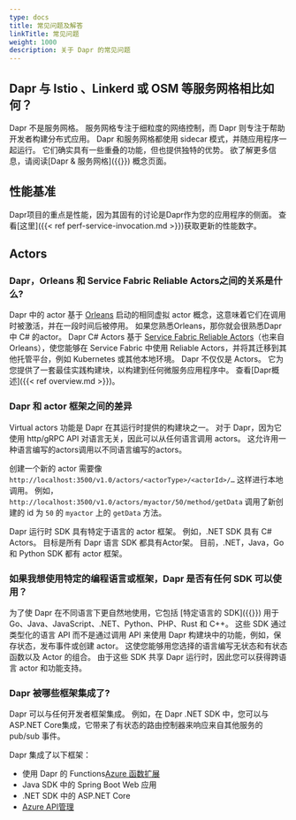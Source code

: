 ```yaml
---
type: docs
title: 常见问题及解答
linkTitle: 常见问题
weight: 1000
description: 关于 Dapr 的常见问题
---
```


## Dapr 与 Istio 、Linkerd 或 OSM 等服务网格相比如何？

Dapr 不是服务网格。 服务网格专注于细粒度的网络控制，而 Dapr 则专注于帮助开发者构建分布式应用。 Dapr 和服务网格都使用 sidecar 模式，并随应用程序一起运行。 它们确实具有一些重叠的功能，但也提供独特的优势。 欲了解更多信息，请阅读[Dapr & 服务网格]({{<ref service-mesh>}}) 概念页面。

## 性能基准

Dapr项目的重点是性能，因为其固有的讨论是Dapr作为您的应用程序的侧面。 查看[这里]({{< ref perf-service-invocation.md >}})获取更新的性能数字。

## Actors

### Dapr，Orleans 和 Service Fabric Reliable Actors之间的关系是什么?

Dapr 中的 actor 基于 [Orleans](https://www.microsoft.com/research/project/orleans-virtual-actors/) 启动的相同虚拟 actor 概念，这意味着它们在调用时被激活，并在一段时间后被停用。 如果您熟悉Orleans，那你就会很熟悉Dapr中 C# 的actor。 Dapr C# Actors 基于 [Service Fabric Reliable Actors](https://docs.microsoft.com/azure/service-fabric/service-fabric-reliable-actors-introduction)（也来自 Orleans），使您能够在 Service Fabric 中使用 Reliable Actors，并将其迁移到其他托管平台，例如 Kubernetes 或其他本地环境。
Dapr 不仅仅是 Actors。 它为您提供了一套最佳实践构建块，以构建到任何微服务应用程序中。 查看[Dapr概述]({{< ref overview\.md >}})。

### Dapr 和 actor 框架之间的差异

Virtual actors 功能是 Dapr 在其运行时提供的构建块之一。 对于 Dapr，因为它使用 http/gRPC API 对语言无关，因此可以从任何语言调用 actors。 这允许用一种语言编写的actors调用以不同语言编写的actors。

创建一个新的 actor 需要像 `http://localhost:3500/v1.0/actors/<actorType>/<actorId>/…` 这样进行本地调用。 例如，`http://localhost:3500/v1.0/actors/myactor/50/method/getData` 调用了新创建的 id 为 `50` 的 `myactor` 上的 `getData` 方法。

Dapr 运行时 SDK 具有特定于语言的 actor 框架。 例如，.NET SDK 具有 C# Actors。 目标是所有 Dapr 语言 SDK 都具有Actor架。 目前，.NET，Java，Go 和 Python SDK 都有 actor 框架。

### 如果我想使用特定的编程语言或框架，Dapr 是否有任何 SDK 可以使用？

为了使 Dapr 在不同语言下更自然地使用，它包括 [特定语言的 SDK]({{<ref sdks>}}) 用于 Go、Java、JavaScript、.NET、Python、PHP、Rust 和 C++。 这些 SDK 通过类型化的语言 API 而不是通过调用 API 来使用 Dapr 构建块中的功能，例如，保存状态，发布事件或创建 actor。 这使您能够用您选择的语言编写无状态和有状态函数以及 Actor 的组合。 由于这些 SDK 共享 Dapr 运行时，因此您可以获得跨语言 actor 和功能支持。

### Dapr 被哪些框架集成了?

Dapr 可以与任何开发者框架集成。 例如，在 Dapr .NET SDK 中，您可以与 ASP.NET Core集成，它带来了有状态的路由控制器来响应来自其他服务的 pub/sub 事件。

Dapr 集成了以下框架：

- 使用 Dapr 的 Functions[Azure 函数扩展](https://github.com/dapr/azure-functions-extension)
- Java SDK 中的 Spring Boot Web 应用
- .NET SDK 中的 ASP.NET Core
- [Azure API管理](https://cloudblogs.microsoft.com/opensource/2020/09/22/announcing-dapr-integration-azure-api-management-service-apim/)
